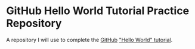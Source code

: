 # GitHub Hello World Tutorial Practice Repository
A repository I will use to complete the [GitHub](https://github.com) ["Hello World" tutorial](https://docs.github.com/get-started/start-your-journey/hello-world).
